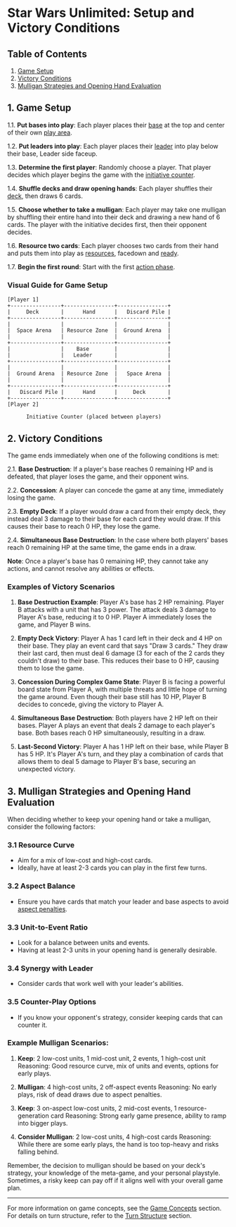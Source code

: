 # Star Wars Unlimited: Setup and Victory Conditions

## Table of Contents
1. [Game Setup](#1-game-setup)
2. [Victory Conditions](#2-victory-conditions)
3. [Mulligan Strategies and Opening Hand Evaluation](#3-mulligan-strategies-and-opening-hand-evaluation)

## 1. Game Setup
1.1. **Put bases into play**: Each player places their [base](card-types.md#1-base) at the top and center of their own [play area](game-zones.md#i-play-area).

1.2. **Put leaders into play**: Each player places their [leader](card-types.md#3-leader) into play below their base, Leader side faceup.

1.3. **Determine the first player**: Randomly choose a player. That player decides which player begins the game with the [initiative counter](game-concepts.md#3-players-and-turn-structure).

1.4. **Shuffle decks and draw opening hands**: Each player shuffles their [deck](game-zones.md#e-deck), then draws 6 cards.

1.5. **Choose whether to take a mulligan**: Each player may take one mulligan by shuffling their entire hand into their deck and drawing a new hand of 6 cards. The player with the initiative decides first, then their opponent decides.

1.6. **Resource two cards**: Each player chooses two cards from their hand and puts them into play as [resources](game-concepts.md#8-resources-and-costs), facedown and [ready](game-concepts.md#5-ready-and-exhausted).

1.7. **Begin the first round**: Start with the first [action phase](turn-structure.md#2-action-phase).

### Visual Guide for Game Setup

```
[Player 1]
+----------------+----------------+----------------+
|     Deck       |      Hand      |   Discard Pile |
+----------------+----------------+----------------+
|                |                |                |
|  Space Arena   | Resource Zone  |  Ground Arena  |
|                |                |                |
+----------------+----------------+----------------+
|                |    Base        |                |
|                |   Leader       |                |
+----------------+----------------+----------------+
|                |                |                |
|  Ground Arena  | Resource Zone  |   Space Arena  |
|                |                |                |
+----------------+----------------+----------------+
|   Discard Pile |      Hand      |     Deck       |
+----------------+----------------+----------------+
[Player 2]

      Initiative Counter (placed between players)
```

## 2. Victory Conditions
The game ends immediately when one of the following conditions is met:

2.1. **Base Destruction**: If a player's base reaches 0 remaining HP and is defeated, that player loses the game, and their opponent wins.

2.2. **Concession**: A player can concede the game at any time, immediately losing the game.

2.3. **Empty Deck**: If a player would draw a card from their empty deck, they instead deal 3 damage to their base for each card they would draw. If this causes their base to reach 0 HP, they lose the game.

2.4. **Simultaneous Base Destruction**: In the case where both players' bases reach 0 remaining HP at the same time, the game ends in a draw.

**Note**: Once a player's base has 0 remaining HP, they cannot take any actions, and cannot resolve any abilities or effects.

### Examples of Victory Scenarios

1. **Base Destruction Example**:
   Player A's base has 2 HP remaining. Player B attacks with a unit that has 3 power. The attack deals 3 damage to Player A's base, reducing it to 0 HP. Player A immediately loses the game, and Player B wins.

2. **Empty Deck Victory**:
   Player A has 1 card left in their deck and 4 HP on their base. They play an event card that says "Draw 3 cards." They draw their last card, then must deal 6 damage (3 for each of the 2 cards they couldn't draw) to their base. This reduces their base to 0 HP, causing them to lose the game.

3. **Concession During Complex Game State**:
   Player B is facing a powerful board state from Player A, with multiple threats and little hope of turning the game around. Even though their base still has 10 HP, Player B decides to concede, giving the victory to Player A.

4. **Simultaneous Base Destruction**:
   Both players have 2 HP left on their bases. Player A plays an event that deals 2 damage to each player's base. Both bases reach 0 HP simultaneously, resulting in a draw.

5. **Last-Second Victory**:
   Player A has 1 HP left on their base, while Player B has 5 HP. It's Player A's turn, and they play a combination of cards that allows them to deal 5 damage to Player B's base, securing an unexpected victory.

## 3. Mulligan Strategies and Opening Hand Evaluation

When deciding whether to keep your opening hand or take a mulligan, consider the following factors:

### 3.1 Resource Curve
- Aim for a mix of low-cost and high-cost cards.
- Ideally, have at least 2-3 cards you can play in the first few turns.

### 3.2 Aspect Balance
- Ensure you have cards that match your leader and base aspects to avoid [aspect penalties](game-concepts.md#7-aspects-and-unique-cards).

### 3.3 Unit-to-Event Ratio
- Look for a balance between units and events.
- Having at least 2-3 units in your opening hand is generally desirable.

### 3.4 Synergy with Leader
- Consider cards that work well with your leader's abilities.

### 3.5 Counter-Play Options
- If you know your opponent's strategy, consider keeping cards that can counter it.

### Example Mulligan Scenarios:

1. **Keep**: 2 low-cost units, 1 mid-cost unit, 2 events, 1 high-cost unit
   Reasoning: Good resource curve, mix of units and events, options for early plays.

2. **Mulligan**: 4 high-cost units, 2 off-aspect events
   Reasoning: No early plays, risk of dead draws due to aspect penalties.

3. **Keep**: 3 on-aspect low-cost units, 2 mid-cost events, 1 resource-generation card
   Reasoning: Strong early game presence, ability to ramp into bigger plays.

4. **Consider Mulligan**: 2 low-cost units, 4 high-cost cards
   Reasoning: While there are some early plays, the hand is too top-heavy and risks falling behind.

Remember, the decision to mulligan should be based on your deck's strategy, your knowledge of the meta-game, and your personal playstyle. Sometimes, a risky keep can pay off if it aligns well with your overall game plan.

---

For more information on game concepts, see the [Game Concepts](game-concepts.md) section.
For details on turn structure, refer to the [Turn Structure](turn-structure.md) section.